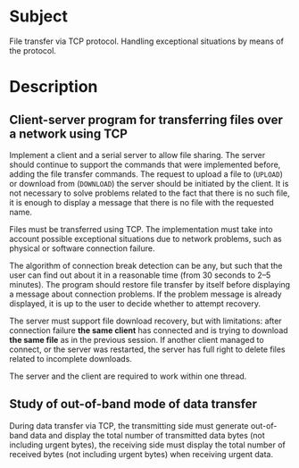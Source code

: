# Subject

File transfer via TCP protocol. Handling exceptional situations by means of
the protocol.

# Description

## Client-server program for transferring files over a network using TCP

Implement a client and a serial server to allow file sharing. The server should
continue to support the commands that were implemented before, adding the file
transfer commands. The request to upload a file to (`UPLOAD`) or download from
(`DOWNLOAD`) the server should be initiated by the client. It is not necessary
to solve problems related to the fact that there is no such file, it is enough
to display a message that there is no file with the requested name.

Files must be transferred using TCP. The implementation must take into account
possible exceptional situations due to network problems, such as physical or
software connection failure.

The algorithm of connection break detection can be any, but such that the user
can find out about it in a reasonable time (from 30 seconds to 2–5 minutes).
The program should restore file transfer by itself before displaying a message
about connection problems. If the problem message is already displayed, it is
up to the user to decide whether to attempt recovery.

The server must support file download recovery, but with limitations: after
connection failure **the same client** has connected and is trying to download
**the same file** as in the previous session. If another client managed to
connect, or the server was restarted, the server has full right to delete
files related to incomplete downloads.

The server and the client are required to work within one thread.

## Study of out-of-band mode of data transfer

During data transfer via TCP, the transmitting side must generate out-of-band
data and display the total number of transmitted data bytes (not including
urgent bytes), the receiving side must display the total number of received
bytes (not including urgent bytes) when receiving urgent data.
